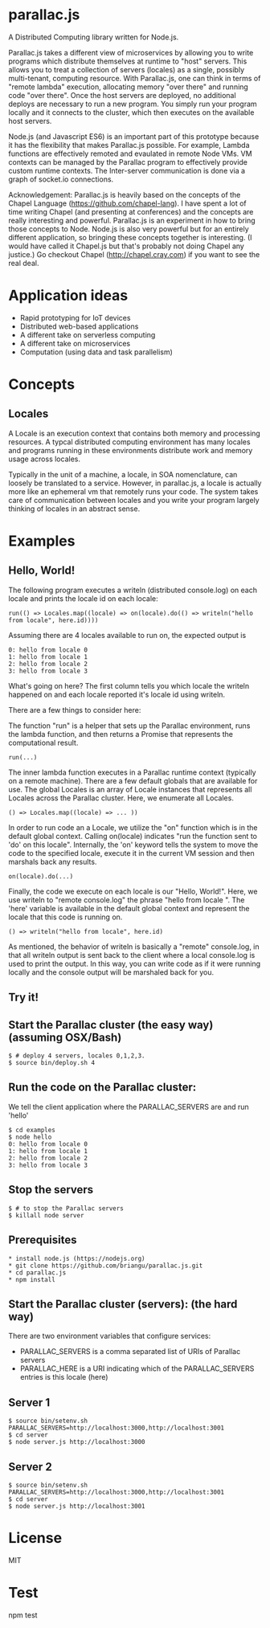 parallac.js
=

A Distributed Computing library written for Node.js.

Parallac.js takes a different view of microservices by allowing you to write programs which distribute themselves at runtime to "host" servers.  This allows you to treat a collection of servers (locales) as a single, possibly multi-tenant, computing resource.  With Parallac.js, one can think in terms of "remote lambda" execution, allocating memory "over there" and running code "over there".  Once the host servers are deployed, no additional deploys are necessary to run a new program.  You simply run your program locally and it connects to the cluster, which then executes on the available host servers.

Node.js (and Javascript ES6) is an important part of this prototype because it has the flexibility that makes Parallac.js possible.  For example, Lambda functions are effectively remoted and evaulated in remote Node VMs.  VM contexts can be managed by the Parallac program to effectively provide custom runtime contexts.  The Inter-server communication is done via a graph of socket.io connections.

Acknowledgement: Parallac.js is heavily based on the concepts of the Chapel Language (https://github.com/chapel-lang).  I have spent a lot of time writing Chapel (and presenting at conferences) and the concepts are really interesting and powerful.  Parallac.js is an experiment in how to bring those concepts to Node.  Node.js is also very powerful but for an entirely different application, so bringing these concepts together is interesting.  (I would have called it Chapel.js but that's probably not doing Chapel any justice.)  Go checkout Chapel (http://chapel.cray.com) if you want to see the real deal.

Application ideas
=

* Rapid prototyping for IoT devices
* Distributed web-based applications
* A different take on serverless computing
* A different take on microservices
* Computation (using data and task parallelism)

Concepts
=

Locales
-

A Locale is an execution context that contains both memory and processing resources.  A typcal distributed computing environment has many locales and programs running in these environments distribute work and memory usage across locales.

Typically in the unit of a machine, a locale, in SOA nomenclature, can loosely be translated to a service.  However, in parallac.js, a locale is actually more like an ephemeral vm that remotely runs your code.  The system takes care of communication between locales and you write your program largely thinking of locales in an abstract sense.

Examples
=

Hello, World!
-

The following program executes a writeln (distributed console.log) on each locale and prints the locale id on each locale:

    run(() => Locales.map((locale) => on(locale).do(() => writeln("hello from locale", here.id))))

Assuming there are 4 locales available to run on, the expected output is

    0: hello from locale 0
    1: hello from locale 1
    2: hello from locale 2
    3: hello from locale 3

What's going on here?  The first column tells you which locale the writeln happened on and each locale reported it's locale id using writeln.

There are a few things to consider here:

The function "run" is a helper that sets up the Parallac environment, runs the lambda function, and then returns a Promise that represents the computational result.

    run(...)

The inner lambda function executes in a Parallac runtime context (typically on a remote machine).  There are a few default globals that are available for use.  The global Locales is an array of Locale instances that represents all Locales across the Parallac cluster.  Here, we enumerate all Locales.

    () => Locales.map((locale) => ... ))

In order to run code an a Locale, we utilize the "on" function which is in the default global context.  Calling on(locale) indicates "run the function sent to 'do' on this locale".  Internally, the 'on' keyword tells the system to move the code to the specified locale, execute it in the current VM session and then marshals back any results.

    on(locale).do(...)

Finally, the code we execute on each locale is our "Hello, World!".  Here, we use writeln to "remote console.log" the phrase "hello from locale <locale id>".  The 'here' variable is available in the default global context and represent the locale that this code is running on.

    () => writeln("hello from locale", here.id)

As mentioned, the behavior of writeln is basically a "remote" console.log, in that all writeln output is sent back to the client where a local console.log is used to print the output.  In this way, you can write code as if it were running locally and the console output will be marshaled back for you.

Try it!
-

Start the Parallac cluster (the easy way) (assuming OSX/Bash)
--

    $ # deploy 4 servers, locales 0,1,2,3.
    $ source bin/deploy.sh 4

Run the code on the Parallac cluster:
--

We tell the client application where the PARALLAC_SERVERS are and run 'hello'

    $ cd examples
    $ node hello
    0: hello from locale 0
    1: hello from locale 1
    2: hello from locale 2
    3: hello from locale 3

Stop the servers
--

    $ # to stop the Parallac servers
    $ killall node server

Prerequisites
--
    * install node.js (https://nodejs.org)
    * git clone https://github.com/briangu/parallac.js.git
    * cd parallac.js
    * npm install

Start the Parallac cluster (servers): (the hard way)
--

There are two environment variables that configure services:

* PARALLAC_SERVERS is a comma separated list of URIs of Parallac servers
* PARALLAC_HERE is a URI indicating which of the PARALLAC_SERVERS entries is this locale (here)

Server 1
---
    $ source bin/setenv.sh
    PARALLAC_SERVERS=http://localhost:3000,http://localhost:3001
    $ cd server
    $ node server.js http://localhost:3000

Server 2
---
    $ source bin/setenv.sh
    PARALLAC_SERVERS=http://localhost:3000,http://localhost:3001
    $ cd server
    $ node server.js http://localhost:3001

License
=

MIT

Test
=

npm test